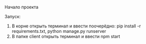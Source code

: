 Начало проекта

Запуск:
  1. В корне открыть терминал и ввести поочерёдно: pip install -r requirements.txt, python manage.py runserver
  2. В папке client открыть терминал и ввести npm start
